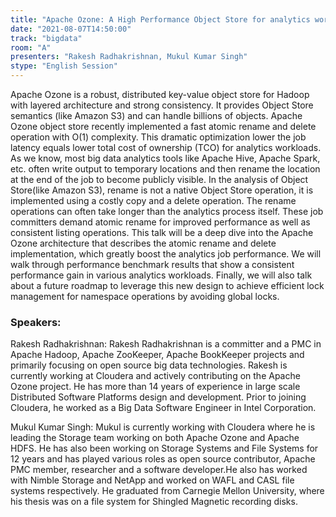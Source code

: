 ```yaml
---
title: "Apache Ozone: A High Performance Object Store for analytics workloads"
date: "2021-08-07T14:50:00" 
track: "bigdata"
room: "A"
presenters: "Rakesh Radhakrishnan, Mukul Kumar Singh"
stype: "English Session"
---
```

Apache Ozone is a robust, distributed key-value object store for Hadoop with layered architecture and strong consistency. It provides Object Store semantics (like Amazon S3) and can handle billions of objects. Apache Ozone object store recently implemented a fast atomic rename and delete operation with O(1) complexity. This dramatic optimization lower the job latency equals lower total cost of ownership (TCO) for analytics workloads. As we know, most big data analytics tools like Apache Hive, Apache Spark, etc. often write output to temporary locations and then rename the location at the end of the job to become publicly visible. In the analysis of Object Store(like Amazon S3), rename is not a native Object Store operation, it is implemented using a costly copy and a delete operation. The rename operations can often take longer than the analytics process itself. These job committers demand atomic rename for improved performance as well as consistent listing operations. This talk will be a deep dive into the Apache Ozone architecture that describes the atomic rename and delete implementation, which greatly boost the analytics job performance. We will walk through performance benchmark results that show a consistent performance gain in various analytics workloads. Finally, we will also talk about a future roadmap to leverage this new design to achieve efficient lock management for namespace operations by avoiding global locks.
 ### Speakers: 
 Rakesh Radhakrishnan: Rakesh Radhakrishnan is a committer and a PMC in Apache Hadoop, Apache ZooKeeper, Apache BookKeeper projects and primarily focusing on open source big data technologies. Rakesh is currently working at Cloudera and actively contributing on the Apache Ozone project.  He has more than 14 years of experience in large scale Distributed Software Platforms design and development. Prior to joining Cloudera, he worked as a Big Data Software Engineer in Intel Corporation.

Mukul Kumar Singh: Mukul is currently working with Cloudera where he is leading the Storage team working on both Apache Ozone and Apache HDFS. He has also been working on Storage Systems and File Systems for 12 years and has played various roles as open source contributor, Apache PMC member, researcher and a software developer.He also has worked with Nimble Storage and NetApp and worked on WAFL and CASL file systems respectively. He graduated from Carnegie Mellon University, where his thesis was on a file system for Shingled Magnetic recording disks.